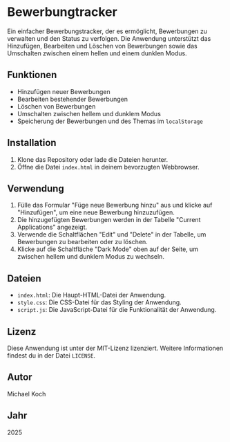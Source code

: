 # Bewerbungtracker


Ein einfacher Bewerbungstracker, der es ermöglicht, Bewerbungen zu verwalten und den Status zu verfolgen. Die Anwendung unterstützt das Hinzufügen, Bearbeiten und Löschen von Bewerbungen sowie das Umschalten zwischen einem hellen und einem dunklen Modus.

## Funktionen

- Hinzufügen neuer Bewerbungen
- Bearbeiten bestehender Bewerbungen
- Löschen von Bewerbungen
- Umschalten zwischen hellem und dunklem Modus
- Speicherung der Bewerbungen und des Themas im `localStorage`

## Installation

1. Klone das Repository oder lade die Dateien herunter.
2. Öffne die Datei `index.html` in deinem bevorzugten Webbrowser.

## Verwendung

1. Fülle das Formular "Füge neue Bewerbung hinzu" aus und klicke auf "Hinzufügen", um eine neue Bewerbung hinzuzufügen.
2. Die hinzugefügten Bewerbungen werden in der Tabelle "Current Applications" angezeigt.
3. Verwende die Schaltflächen "Edit" und "Delete" in der Tabelle, um Bewerbungen zu bearbeiten oder zu löschen.
4. Klicke auf die Schaltfläche "Dark Mode" oben auf der Seite, um zwischen hellem und dunklem Modus zu wechseln.

## Dateien

- `index.html`: Die Haupt-HTML-Datei der Anwendung.
- `style.css`: Die CSS-Datei für das Styling der Anwendung.
- `script.js`: Die JavaScript-Datei für die Funktionalität der Anwendung.

## Lizenz

Diese Anwendung ist unter der MIT-Lizenz lizenziert. Weitere Informationen findest du in der Datei `LICENSE`.

## Autor

Michael Koch

## Jahr

2025
